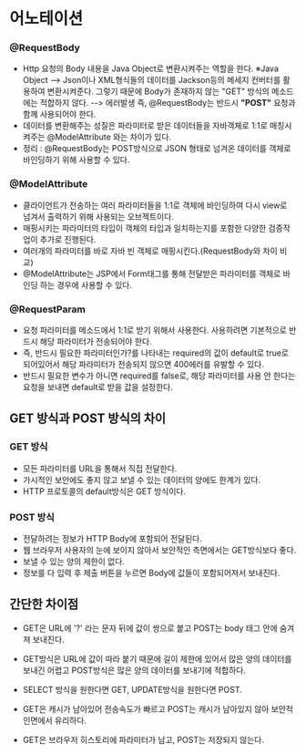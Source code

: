 # 어노테이션

### @RequestBody
* Http 요청의 Body 내용을 Java Object로 변환시켜주는 역할을 한다. ※Java Object --> Json이나 XML형식들의 데이터를 Jackson등의 메세지 컨버터를 활용하여 변환시켜준다.
  그렇기 때문에 Body가 존재하지 않는 "GET" 방식의 메소드에는 적합하지 않다. --> 에러발생
  즉, @RequestBody는 반드시 __"POST"__ 요청과 함께 사용되어야 한다.
* 데이터를 변환해주는 성질은 파라미터로 받은 데이터들을 자바객체로 1:1로 매칭시켜주는 @ModelAttribute 와는 차이가 있다.
* 정리 : @RequestBody는 POST방식으로 JSON 형태로 넘겨온 데이터를 객체로 바인딩하기 위해 사용할 수 있다.

### @ModelAttribute
* 클라이언트가 전송하는 여러 파라미터들을 1:1로 객체에 바인딩하여 다시 view로 넘겨서 출력하기 위해 사용되는 오브젝트이다.
* 매핑시키는 파라미터의 타입이 객체의 타입과 일치하는지를 포함한 다양한 검증작업이 추가로 진행된다.
* 여러개의 파라미터를 바로 자바 빈 객체로 매핑시킨다.(RequestBody와 차이 비교)
* @ModelAttribute는 JSP에서 Form태그를 통해 전달받은 파라미터를 객체로 바인딩 하는 경우에 사용할 수 있다.

### @RequestParam
* 요청 파라미터를 메소드에서 1:1로 받기 위해서 사용한다. 사용하려면 기본적으로 반드시 해당 파라미터가 전송되어야 한다.
* 즉, 반드시 필요한 파라미터인가?를 나타내는 required의 값이 default로 true로 되어있어서 해당 파라미터가 전송되지 않으면 400에러를 유발할 수 있다.
* 반드시 필요한 변수가 아니면 required를 false로, 해당 파라미터를 사용 안 한다는 요청을 보내면 default로 받을 값을 설정한다.


## GET 방식과 POST 방식의 차이

### GET 방식
* 모든 파라미터를 URL을 통해서 직접 전달한다.
* 가시적인 보안에도 좋지 않고 보낼 수 있는 데이터의 양에도 한계가 있다.
* HTTP 프로토콜의 default방식은 GET 방식이다.

### POST 방식
* 전달하려는 정보가 HTTP Body에 포함되어 전달된다.
* 웹 브라우저 사용자의 눈에 보이지 않아서 보안적인 측면에서는 GET방식보다 좋다.
* 보낼 수 있는 양의 제한이 없다.
* 정보를 다 입력 후 제출 버튼을 누르면 Body에 값들이 포함되어져서 보내진다.

## 간단한 차이점
* GET은 URL에 '?' 라는 문자 뒤에 값이 쌍으로 붙고 POST는 body 태그 안에 숨겨져 보내진다.
* GET방식은 URL에 값이 따라 붙기 때문에 길이 제한에 있어서 많은 양의 데이터를 보내긴 어렵고 POST방식은 많은 양의 데이터를 보내기에 적합하다.

* SELECT 방식을 원한다면 GET, UPDATE방식을 원한다면 POST.
* GET은 캐시가 남아있어 전송속도가 빠르고 POST는 캐시가 남아있지 않아 보안적인면에서 유리하다.
* GET은 브라우저 히스토리에 파라미터가 남고, POST는 저장되지 않는다.

